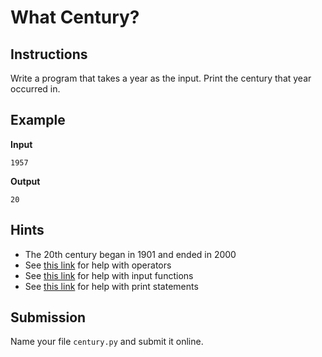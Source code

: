 # What Century?

## Instructions
Write a program that takes a year as the input. Print the century that year occurred in.

## Example
**Input**
```
1957
```

**Output**
```
20
```

## Hints
* The 20th century began in 1901 and ended in 2000
* See [this link](https://www.w3schools.com/python/python_operators.asp) for help with operators
* See [this link](https://www.w3schools.com/python/ref_func_input.asp) for help with input functions
* See [this link](https://www.w3schools.com/python/ref_func_print.asp) for help with print statements

## Submission
Name your file `century.py` and submit it online.
